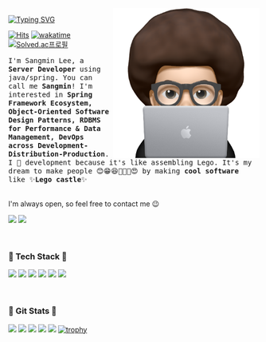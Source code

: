 
<img src="./image/profile.png" align="right" height="300"/>
  
[![Typing SVG](https://readme-typing-svg.herokuapp.com/?color=f0f6fc&background=0D1117&height=35&width=145&lines=Sangmin+Lee&font=Redressed&size=30&duration=2000&pause=1000&vCenter=true)](https://git.io/typing-svg)

[![Hits](https://hits.seeyoufarm.com/api/count/incr/badge.svg?url=https%3A%2F%2Fgithub.com%2Fsangmin2dev%2F&count_bg=%23FF5252&title_bg=%23555555&icon=&icon_color=%23E7E7E7&title=views&edge_flat=false)](https://hits.seeyoufarm.com)
[![wakatime](https://wakatime.com/badge/user/018c4e0b-bfee-4c84-b84d-4a8a3df18636.svg)](https://wakatime.com/@018c4e0b-bfee-4c84-b84d-4a8a3df18636)
[![Solved.ac프로필](http://mazassumnida.wtf/api/mini/generate_badge?boj=sangmin2dev)](https://solved.ac/rlgns0705)

<samp>I'm Sangmin Lee, a **Server Developer** using java/spring. You can call me **Sangmin**! I'm interested in **Spring Framework Ecosystem, Object-Oriented Software Design Patterns, RDBMS for Performance & Data Management, DevOps across Development-Distribution-Production**.  I 🩵 development because it's like assembling Lego. It's my dream to make people 😊😁😆🤤🤑🤩😍 by making **cool software** like ✨**Lego castle**✨ <br><br>

I'm always open, so feel free to contact me 😉

<a href="http://sangmin2dev.gitbook.io/dev"><img src="https://img.shields.io/badge/Blog-3884FF?style=plastic&logo=gitbook&logoColor=white"></a>
<a href="sangmin2dev@gmail.com"><img src="https://img.shields.io/badge/sangmin2dev@gmail.com-EA4335?style=plastic&logo=gmail&logoColor=white"></a>

<br>
<h3> 🍏 Tech Stack 🍏 </h3>

<img src="https://img.shields.io/badge/Java-007396?style=for-the-badge&logo=Java&logoColor=white"/></a> 
<img src="https://img.shields.io/badge/Spring-6DB33F?style=for-the-badge&logo=Spring&logoColor=white"/></a>
<img src="https://img.shields.io/badge/SpringBoot-6DB33F?style=for-the-badge&logo=SpringBoot&logoColor=white"/></a>
<img src="https://img.shields.io/badge/Mysql-4479A1?style=for-the-badge&logo=MySql&logoColor=white"/></a>
<img src="https://img.shields.io/badge/AWS-232F3E?style=for-the-badge&logo=AmazonAWS&logoColor=white"/></a>
<img src="https://img.shields.io/badge/Jenkins-D24939?style=for-the-badge&logo=Jenkins&logoColor=white"/></a>

<br>
<h3> 🥑 Git Stats 🥑 </h3>

![](https://github-profile-summary-cards.vercel.app/api/cards/profile-details?username=sangmin2dev&theme=nord_dark)
![](http://github-profile-summary-cards.vercel.app/api/cards/stats?username=sangmin2dev&theme=nord_bright)
[![](https://github-readme-streak-stats.herokuapp.com/?user=sangmin2dev&theme=nord&card_width=355)](https://git.io/streak-stats)
![](http://github-profile-summary-cards.vercel.app/api/cards/repos-per-language?username=sangmin2dev&theme=nord_dark&exclude=C,HTML)
![](http://github-profile-summary-cards.vercel.app/api/cards/most-commit-language?username=sangmin2dev&theme=nord_dark&exclude=C++,)
[![trophy](https://github-profile-trophy.vercel.app/?username=sangmin2dev&title=Commit,PullRequest,Repositories,MultipleLang,Organizations,Experience,Issues&theme=nord)](https://github.com/ryo-ma/github-profile-trophy)
<!--

<a href="https://opgc.me/#/users/sangmin2dev" target="_blank"><img src="https://api.opgc.me/githubs/users/sangmin2dev/tag/?theme=basic" /></a>

 <a href="s"> 
<img src="https://github-readme-stats.vercel.app/api?username=sangmin2dev&theme=highcontrast&show_icons=true" width="42%" />
</a> 
<a href="s">
  <img src="https://github-readme-stats.vercel.app/api/top-langs/?username=sangmin2dev&exclude_repo=resume,tech-blog,CMIT_Project,LinuxClass&layout=compact&theme=highcontrast" width="32%"/>
</a>
 -->

<!--<h3> 🥥 Solved.ac Profile 🥥 </h3>

[![Solved.ac Profile](http://mazassumnida.wtf/api/v2/generate_badge?boj=sangmin2dev)](https://solved.ac/sangmin2dev/)
-->


